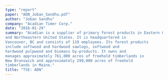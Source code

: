 ```yaml
---
type: "report"
paper: "ADN_Joban_Sandhu.pdf"
author: "Joban Sandhu"
company: "Acadian Timer Corp."
date: "2016-01-29"
summary: "Acadian is a supplier of primary forest products in Eastern Canada
and Northeastern United States. It is headquartered in
Vancouver, BC and consists of 119 employees. Its forest products
include softwood and hardwood sawlogs, softwood and
hardwood pulpwood and biomass by-products. It owns and
manages approximately 761,000 acres of freehold timberlands in
New Brunswick and approximately 299,000 acres of freehold
timberlands in Maine."
title: "TSE: ADN"
---
```

